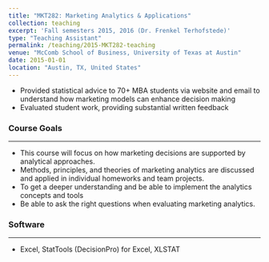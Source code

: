 ```yaml
---
title: "MKT282: Marketing Analytics & Applications"
collection: teaching
excerpt: 'Fall semesters 2015, 2016 (Dr. Frenkel Terhofstede)'
type: "Teaching Assistant"
permalink: /teaching/2015-MKT282-teaching
venue: "McComb School of Business, University of Texas at Austin"
date: 2015-01-01
location: "Austin, TX, United States"
---
```

* Provided statistical advice to 70+ MBA students via website and email to understand how marketing models can enhance decision making 
* Evaluated student work, providing substantial written feedback

### Course Goals
-----
* This course will focus on how marketing decisions are supported by analytical approaches.
* Methods, principles, and theories of marketing analytics are discussed and applied in individual homeworks and team projects.
* To get a deeper understanding and be able to implement the analytics concepts and tools
* Be able to ask the right questions when evaluating marketing analytics.

### Software
-----
* Excel, StatTools (DecisionPro) for Excel, XLSTAT
